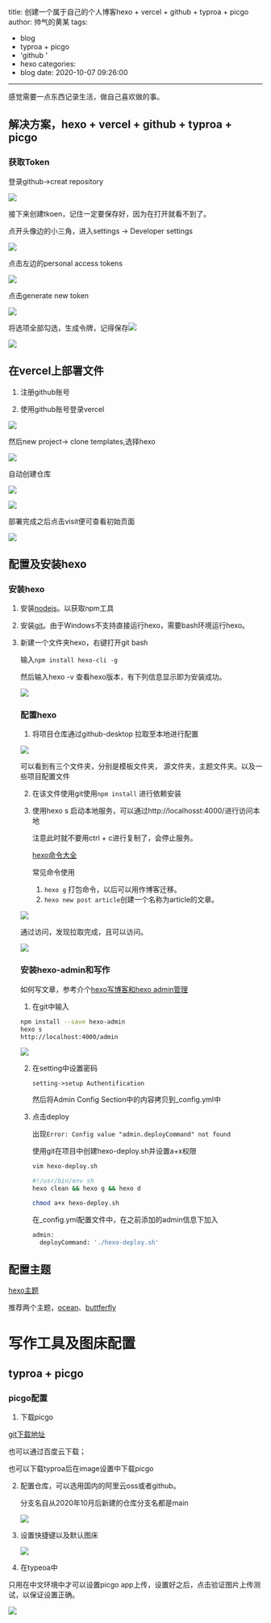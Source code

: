 title: 创建一个属于自己的个人博客hexo + vercel + github + typroa + picgo
author: 帅气的黄某
tags:
  - blog
  - typroa + picgo
  - 'github '
  - hexo
categories:
  - blog
date: 2020-10-07 09:26:00
---
感觉需要一点东西记录生活，做自己喜欢做的事。
## 解决方案，hexo + vercel + github + typroa + picgo

### 获取Token

登录github->creat repository

![](https://raw.githubusercontent.com/huang-github996/picture-blog/main/blog/image-20210306203608321.png)

接下来创建tkoen，记住一定要保存好，因为在打开就看不到了。

点开头像边的小三角，进入settings -> Developer settings

![](https://raw.githubusercontent.com/huang-github996/picture-blog/main/blog/image-20210306204358585.png)

点击左边的personal access tokens

![](https://raw.githubusercontent.com/huang-github996/picture-blog/main/blog/image-20210306204458926.png)

点击generate new token

![](https://raw.githubusercontent.com/huang-github996/picture-blog/main/blog/image-20210306204717676.png)

将选项全部勾选，生成令牌，记得保存![](https://raw.githubusercontent.com/huang-github996/picture-blog/main/blog/image-20210306205053298.png)

![](https://raw.githubusercontent.com/huang-github996/picture-blog/main/blog/image-20210306205357869.png)

## 在vercel上部署文件

1. 注册github账号

2. 使用github账号登录vercel

![](https://raw.githubusercontent.com/huang-github996/picture-blog/main/blog/image-20210306201019455.png)

然后new project-> clone templates,选择hexo

![](https://raw.githubusercontent.com/huang-github996/picture-blog/main/blog/image-20210307072423530.png)

自动创建仓库

![](https://raw.githubusercontent.com/huang-github996/picture-blog/main/blog/image-20210307072556803.png)

![](https://raw.githubusercontent.com/huang-github996/picture-blog/main/blog/image-20210307072748488.png)

部署完成之后点击visit便可查看初始页面

![](https://raw.githubusercontent.com/huang-github996/picture-blog/main/blog/image-20210307072905672.png)

##  配置及安装hexo

### 安装hexo

1. 安装[nodejs](https://nodejs.org/en/)。以获取npm工具

2. 安装[git](https://git-scm.com/download/win)。由于Windows不支持直接运行hexo，需要bash环境运行hexo。

3. 新建一个文件夹hexo，右键打开git bash

   输入`npm install hexo-cli -g` 

   然后输入hexo -v 查看hexo版本，有下列信息显示即为安装成功。

   ![](https://raw.githubusercontent.com/huang-github996/picture-blog/main/blog/image-20210307003954069.png)

   ### 配置hexo

   1. 将项目仓库通过github-desktop 拉取至本地进行配置

   ![](https://raw.githubusercontent.com/huang-github996/picture-blog/main/blog/image-20210307073826136.png)

   可以看到有三个文件夹，分别是模板文件夹， 源文件夹，主题文件夹。以及一些项目配置文件

   2. 在该文件使用git使用`npm install` 进行依赖安装

   3. 使用hexo s 启动本地服务，可以通过http://localhosst:4000/进行访问本地

      注意此时就不要用ctrl + c进行复制了，会停止服务。

      [hexo命令大全](https://hexo.io/zh-cn/docs/commands.html)

      常见命令使用

      1. `hexo g` 打包命令，以后可以用作博客迁移。
      2. `hexo new post article`创建一个名称为article的文章。

      

   ![](https://raw.githubusercontent.com/huang-github996/picture-blog/main/blog/image-20210307074518304.png)

   通过访问，发现拉取完成，且可以访问。

   ![](https://raw.githubusercontent.com/huang-github996/picture-blog/main/blog/image-20210307074838340.png)

   ### 安装hexo-admin和写作

   如何写文章，参考介个[hexo写博客和hexo admin管理](https://blog.csdn.net/qq_43645530/article/details/104137915)

   1. 在git中输入

   ```bash
   npm install --save hexo-admin
   hexo s
   http://localhost:4000/admin
   
   ```

   ![](https://raw.githubusercontent.com/huang-github996/picture-blog/main/blog/image-20210307081856521.png)

   2. 在setting中设置密码

      `setting->setup Authentification `

      然后将Admin Config Section中的内容拷贝到_config.yml中

   3. 点击deploy

      出现`Error: Config value "admin.deployCommand" not found`

      使用git在项目中创建hexo-deploy.sh并设置a+x权限

      ``` bash
      vim hexo-deploy.sh
      
      #!/usr/bin/env sh
      hexo clean && hexo g && hexo d
      
      chmod a+x hexo-deploy.sh
      ```

      在_config.yml配置文件中，在之前添加的admin信息下加入

      ``` bash
      admin:
        deployCommand: './hexo-deploy.sh'
      ```

  

## 配置主题

[hexo主题](https://hexo.io/themes/)

推荐两个主题，[ocean](https://zhwangart.com/2018/11/30/Ocean/)、[buttferfly](https://butterfly.js.org/posts/21cfbf15/#%E5%8D%87%E7%B4%9A%E5%BB%BA%E8%AD%B0)    

      

   

# 写作工具及图床配置

## typroa + picgo

### picgo配置

1. 下载picgo

[git下载地址](https://codechina.csdn.net/mirrors/molunerfinn/picgo?utm_source=csdn_github_accelerator)

也可以通过百度云下载；

也可以下载typroa后在image设置中下载picgo

2. 配置仓库，可以选用国内的阿里云oss或者github。

   分支名自从2020年10月后新建的仓库分支名都是main

   ![](https://raw.githubusercontent.com/huang-github996/picture-blog/main/blog/image-20210306211347651.png)

3. 设置快捷键以及默认图床

   ![](https://raw.githubusercontent.com/huang-github996/picture-blog/main/blog/image-20210306212919807.png)

4. 在typeoa中

只用在中文环境中才可以设置picgo app上传，设置好之后，点击验证图片上传测试，以保证设置正确。

![](https://raw.githubusercontent.com/huang-github996/picture-blog/main/blog/image-20210306224803136.png)
